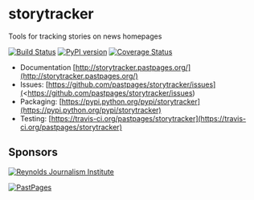 storytracker
============

Tools for tracking stories on news homepages

[![Build Status](https://travis-ci.org/pastpages/storytracker.svg?branch=master)](https://travis-ci.org/pastpages/storytracker)
[![PyPI version](https://badge.fury.io/py/storytracker.png)](http://badge.fury.io/py/storytracker)
[![Coverage Status](https://coveralls.io/repos/pastpages/storytracker/badge.png?branch=master)](https://coveralls.io/r/pastpages/storytracker?branch=master)

* Documentation [http://storytracker.pastpages.org/](http://storytracker.pastpages.org/)
* Issues: [https://github.com/pastpages/storytracker/issues](<https://github.com/pastpages/storytracker/issues)
* Packaging: [https://pypi.python.org/pypi/storytracker](https://pypi.python.org/pypi/storytracker)
* Testing: [https://travis-ci.org/pastpages/storytracker](https://travis-ci.org/pastpages/storytracker)

Sponsors
--------

[![Reynolds Journalism Institute](http://storytracker.readthedocs.org/en/latest/_static/rji-logo.jpg)](http://www.rjionline.org/)

[![PastPages](https://avatars1.githubusercontent.com/u/1757752?v=2&s=200)](http://www.pastpages.org)

